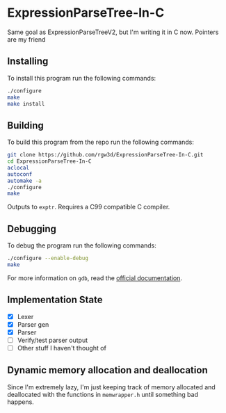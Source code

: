 ExpressionParseTree-In-C
========================

Same goal as ExpressionParseTreeV2, but I'm writing it in C now. Pointers are my friend

## Installing ##
To install this program run the following commands:
```sh
./configure
make
make install
```

## Building ##
To build this program from the repo run the following commands:
```sh
git clone https://github.com/rgw3d/ExpressionParseTree-In-C.git
cd ExpressionParseTree-In-C
aclocal
autoconf
automake -a
./configure
make
```

Outputs to `exptr`. Requires a C99 compatible C compiler.


## Debugging ##
To debug the program run the following commands:
```sh
./configure --enable-debug
make
```

For more information on `gdb`, read the [official documentation](http://www.gnu.org/software/gdb/documentation/).

## Implementation State ##
- [x] Lexer
- [x] Parser gen
- [x] Parser
- [ ] Verify/test parser output
- [ ] Other stuff I haven't thought of

## Dynamic memory allocation and deallocation ##
Since I'm extremely lazy, I'm just keeping track of memory allocated and deallocated with the functions in `memwrapper.h` until something bad happens. 
